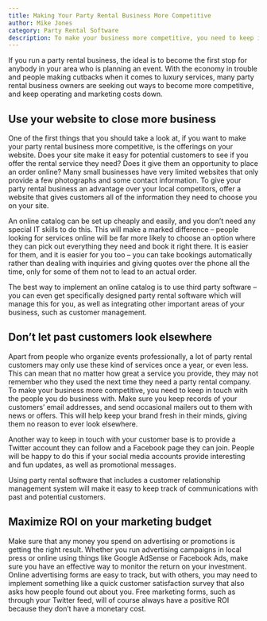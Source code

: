 ```yaml
---
title: Making Your Party Rental Business More Competitive
author: Mike Jones
category: Party Rental Software
description: To make your business more competitive, you need to keep in touch with the people you do business with.
---
```

<p>If you run a party rental business, the ideal is to become the first stop for anybody in your area who is planning an event. With the economy in trouble and people making cutbacks when it comes to luxury services, many party rental business owners are seeking out ways to become more competitive, and keep operating and marketing costs down.</p><h2>Use your website to close more business</h2><p>One of the first things that you should take a look at, if you want to make your party rental business more competitive, is the offerings on your website. Does your site make it easy for potential customers to see if you offer the rental service they need? Does it give them an opportunity to place an order online? Many small businesses have very limited websites that only provide a few photographs and some contact information. To give your party rental business an advantage over your local competitors, offer a website that gives customers all of the information they need to choose you on your site.</p><p>An online catalog can be set up cheaply and easily, and you don’t need any special IT skills to do this. This will make a marked difference – people looking for services online will be far more likely to choose an option where they can pick out everything they need and book it right there. It is easier for them, and it is easier for you too – you can take bookings automatically rather than dealing with inquiries and giving quotes over the phone all the time, only for some of them not to lead to an actual order.</p><p>The best way to implement an online catalog is to use third party software – you can even get specifically designed party rental software which will manage this for you, as well as integrating other important areas of your business, such as customer management. </p><h2>Don’t let past customers look elsewhere</h2><p>Apart from people who organize events professionally, a lot of party rental customers may only use these kind of services once a year, or even less. This can mean that no matter how great a service you provide, they may not remember who they used the next time they need a party rental company. To make your business more competitive, you need to keep in touch with the people you do business with. Make sure you keep records of your customers’ email addresses, and send occasional mailers out to them with news or offers. This will help keep your brand fresh in their minds, giving them no reason to ever look elsewhere.</p><p>Another way to keep in touch with your customer base is to provide a Twitter account they can follow and a Facebook page they can join. People will be happy to do this if your social media accounts provide interesting and fun updates, as well as promotional messages.</p><p>Using party rental software that includes a customer relationship management system will make it easy to keep track of communications with past and potential customers.</p><h2>Maximize ROI on your marketing budget</h2><p>Make sure that any money you spend on advertising or promotions is getting the right result. Whether you run advertising campaigns in local press or online using things like Google AdSense or Facebook Ads, make sure you have an effective way to monitor the return on your investment. Online advertising forms are easy to track, but with others, you may need to implement something like a quick customer satisfaction survey that also asks how people found out about you. Free marketing forms, such as through your Twitter feed, will of course always have a positive ROI because they don’t have a monetary cost.</p>